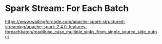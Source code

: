 # Spark Stream: For Each Batch

https://www.waitingforcode.com/apache-spark-structured-streaming/apache-spark-2.4.0-features-foreachbatch/read#use_case_multiple_sinks_from_single_source_side_output
